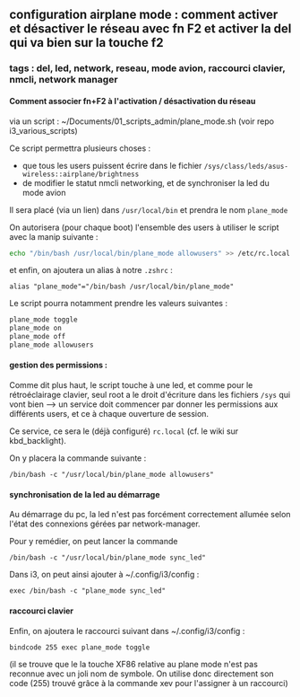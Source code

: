 ## configuration airplane mode : comment activer et désactiver le réseau avec fn F2 et activer la del qui va bien sur la touche f2
### tags : del, led, network, reseau, mode avion, raccourci clavier, nmcli, network manager

#### Comment associer fn+F2 à l'activation / désactivation du réseau
via un script : ~/Documents/01_scripts_admin/plane_mode.sh (voir repo i3_various_scripts)

Ce script permettra plusieurs choses :

- que tous les users puissent écrire dans le fichier `/sys/class/leds/asus-wireless::airplane/brightness`
- de modifier le statut nmcli networking, et de synchroniser la led du mode avion

Il sera placé (via un lien) dans `/usr/local/bin` et prendra le nom `plane_mode`

On autorisera (pour chaque boot) l'ensemble des users à utiliser le script avec la manip suivante : 
```bash
echo "/bin/bash /usr/local/bin/plane_mode allowusers" >> /etc/rc.local
```

et enfin, on ajoutera un alias à notre `.zshrc` :
```
alias "plane_mode"="/bin/bash /usr/local/bin/plane_mode"
```
Le script pourra notamment prendre les valeurs suivantes : 

```bash
plane_mode toggle 
plane_mode on
plane_mode off
plane_mode allowusers
```

#### gestion des permissions : 

Comme dit plus haut, le script touche à une led, et comme pour le rétroéclairage clavier, seul root a le droit d'écriture dans les fichiers `/sys` qui vont bien --> un service doit commencer par donner les permissions aux différents users, et ce à chaque ouverture de session.

Ce service, ce sera le (déjà configuré) `rc.local` (cf. le wiki sur kbd_backlight).

On y placera la commande suivante : 

```
/bin/bash -c "/usr/local/bin/plane_mode allowusers"
```
#### synchronisation de la led au démarrage
Au démarrage du pc, la led n'est pas forcément correctement allumée selon l'état des connexions gérées par network-manager.

Pour y remédier, on peut lancer la commande 
```
/bin/bash -c "/usr/local/bin/plane_mode sync_led"
```

Dans i3, on peut ainsi ajouter à ~/.config/i3/config : 

```
exec /bin/bash -c "plane_mode sync_led"
```

#### raccourci clavier

Enfin, on ajoutera le raccourci suivant dans ~/.config/i3/config : 
```
bindcode 255 exec plane_mode toggle 
```

(il se trouve que le la touche XF86 relative au plane mode n'est pas reconnue avec un joli nom de symbole. On utilise donc directement son code (255) trouvé grâce à la commande xev pour l'assigner à un raccourci)

